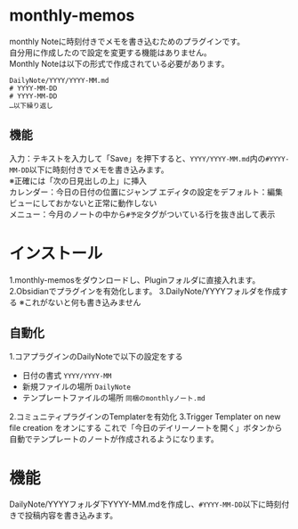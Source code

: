 # monthly-memos
monthly Noteに時刻付きでメモを書き込むためのプラグインです。  
自分用に作成したので設定を変更する機能はありません。  
Monthly Noteは以下の形式で作成されている必要があります。  
```
DailyNote/YYYY/YYYY-MM.md  
# YYYY-MM-DD  
# YYYY-MM-DD  
…以下繰り返し
```

## 機能
入力：テキストを入力して「Save」を押下すると、`YYYY/YYYY-MM.md`内の`#YYYY-MM-DD`以下に時刻付きでメモを書き込みます。  
※正確には「次の日見出しの上」に挿入  
カレンダー：今日の日付の位置にジャンプ エディタの設定をデフォルト：編集ビューにしておかないと正常に動作しない  
メニュー：今月のノートの中から`#予定`タグがついている行を抜き出して表示  

# インストール
1.monthly-memosをダウンロードし、Pluginフォルダに直接入れます。
2.Obsidianでプラグインを有効化します。
3.DailyNote/YYYYフォルダを作成する ※これがないと何も書き込みません

## 自動化
1.コアプラグインのDailyNoteで以下の設定をする  
- 日付の書式 `YYYY/YYYY-MM`
- 新規ファイルの場所 `DailyNote`
- テンプレートファイルの場所 `同梱のmonthlyノート.md`

2.コミュニティプラグインのTemplaterを有効化
3.Trigger Templater on new file creation をオンにする
これで「今日のデイリーノートを開く」ボタンから自動でテンプレートのノートが作成されるようになります。

# 機能
DailyNote/YYYYフォルダ下YYYY-MM.mdを作成し、`#YYYY-MM-DD`以下に時刻付きで投稿内容を書き込みます。

